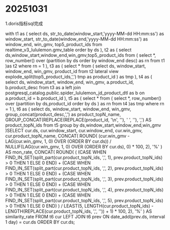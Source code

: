 # 20251031
1.doris指标sql完成


with t1 as (
select
ds,
str_to_date(window_start,'yyyy-MM-dd HH:mm:ss') as window_start,
str_to_date(window_end,'yyyy-MM-dd HH:mm:ss') as window_end,
win_gmv,
top5_product_ids
from realtime_v3_lululemon.gmv_table
order by ds
),
t2 as (
select ds,window_start,window_end,win_gmv,top5_product_ids
from (
select
*,
row_number() over (partition by ds order by window_end desc) as rn
from t1
)as t2
where rn = 1
),
t3 as (
select *
from (
select ds,
window_start,
window_end,
win_gmv,
product_id
from t2
lateral view explode_split(top5_product_ids,',') tmp as product_id
) as tmp
),
t4 as (
select ds,
window_start,
window_end,
win_gmv,
a.product_id,
b.product_desc
from t3 as a
left join postgresql_catalog.public.spider_lululemon_jd_product_dtl as b
on a.product_id = b.product_id
),
t5 as (
select *
from (
select *,
row_number() over (partition by ds,product_id order by ds ) as rn
from t4
)as tmp
where rn = 1
),
t6 as (
select ds,
window_start,
window_end,
win_gmv,
group_concat(product_desc,',') as product_topN_name,
GROUP_CONCAT(REPLACE(REPLACE(product_id, '\n', ''), ' ', ''), ',') AS product_topN_ids
from t5
group by ds,window_start,window_end,win_gmv
)SELECT
cur.ds,
cur.window_start,
cur.window_end,
cur.win_gmv,
cur.product_topN_name,
CONCAT(
ROUND(
(cur.win_gmv - LAG(cur.win_gmv, 1, 0) OVER (ORDER BY cur.ds)) /
NULLIF(LAG(cur.win_gmv, 1, 0) OVER (ORDER BY cur.ds), 0) * 100,
2),
'%'
) AS mon_rate,
CONCAT(
ROUND(
(
(CASE WHEN FIND_IN_SET(split_part(cur.product_topN_ids, ',', 1), prev.product_topN_ids) > 0 THEN 1 ELSE 0 END) +
(CASE WHEN FIND_IN_SET(split_part(cur.product_topN_ids, ',', 2), prev.product_topN_ids) > 0 THEN 1 ELSE 0 END) +
(CASE WHEN FIND_IN_SET(split_part(cur.product_topN_ids, ',', 3), prev.product_topN_ids) > 0 THEN 1 ELSE 0 END) +
(CASE WHEN FIND_IN_SET(split_part(cur.product_topN_ids, ',', 4), prev.product_topN_ids) > 0 THEN 1 ELSE 0 END) +
(CASE WHEN FIND_IN_SET(split_part(cur.product_topN_ids, ',', 5), prev.product_topN_ids) > 0 THEN 1 ELSE 0 END)
)
/ LEAST(5, LENGTH(cur.product_topN_ids) - LENGTH(REPLACE(cur.product_topN_ids, ',', '')) + 1) * 100,
2),
'%'
) AS similarity_rate
FROM t6 cur
LEFT JOIN t6 prev
ON date_add(prev.ds, interval 1 day) = cur.ds
ORDER BY cur.ds;
